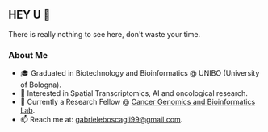 ## HEY U :handshake:

There is really nothing to see here, don't waste your time.

### About Me
- 🎓 Graduated in Biotechnology and Bioinformatics @ UNIBO (University of Bologna).
- 🔎 Interested in Spatial Transcriptomics, AI and oncological research.
- 📍  Currently a Research Fellow @ [Cancer Genomics and Bioinformatics Lab](https://www.ceredalab.com/).
- 📫 Reach me at: [gabrieleboscagli99@gmail.com](mailto:gabrieleboscagli99@gmail.com).
